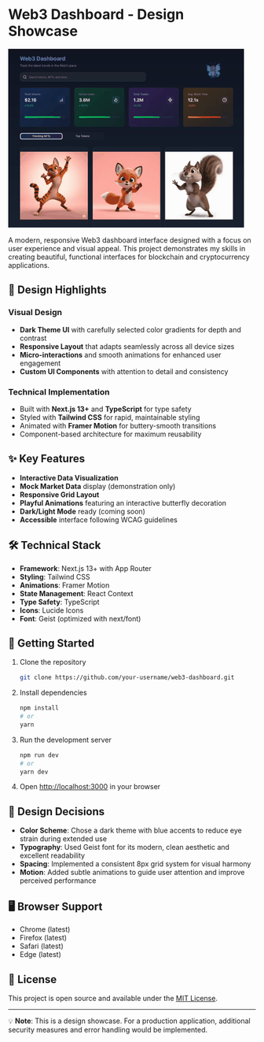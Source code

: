 # Web3 Dashboard - Design Showcase

![Web3 Dashboard Demo](/public/img/web3dashboard.gif)

A modern, responsive Web3 dashboard interface designed with a focus on user experience and visual appeal. This project demonstrates my skills in creating beautiful, functional interfaces for blockchain and cryptocurrency applications.

## 🎨 Design Highlights

### Visual Design
- **Dark Theme UI** with carefully selected color gradients for depth and contrast
- **Responsive Layout** that adapts seamlessly across all device sizes
- **Micro-interactions** and smooth animations for enhanced user engagement
- **Custom UI Components** with attention to detail and consistency

### Technical Implementation
- Built with **Next.js 13+** and **TypeScript** for type safety
- Styled with **Tailwind CSS** for rapid, maintainable styling
- Animated with **Framer Motion** for buttery-smooth transitions
- Component-based architecture for maximum reusability

## ✨ Key Features

- **Interactive Data Visualization**
- **Mock Market Data** display (demonstration only)
- **Responsive Grid Layout**
- **Playful Animations** featuring an interactive butterfly decoration
- **Dark/Light Mode** ready (coming soon)
- **Accessible** interface following WCAG guidelines

## 🛠️ Technical Stack

- **Framework**: Next.js 13+ with App Router
- **Styling**: Tailwind CSS
- **Animations**: Framer Motion
- **State Management**: React Context
- **Type Safety**: TypeScript
- **Icons**: Lucide Icons
- **Font**: Geist (optimized with next/font)

## 🚀 Getting Started

1. Clone the repository
   ```bash
   git clone https://github.com/your-username/web3-dashboard.git
   ```

2. Install dependencies
   ```bash
   npm install
   # or
   yarn
   ```

3. Run the development server
   ```bash
   npm run dev
   # or
   yarn dev
   ```

4. Open [http://localhost:3000](http://localhost:3000) in your browser

## 🎯 Design Decisions

- **Color Scheme**: Chose a dark theme with blue accents to reduce eye strain during extended use
- **Typography**: Used Geist font for its modern, clean aesthetic and excellent readability
- **Spacing**: Implemented a consistent 8px grid system for visual harmony
- **Motion**: Added subtle animations to guide user attention and improve perceived performance

## 🖥️ Browser Support

- Chrome (latest)
- Firefox (latest)
- Safari (latest)
- Edge (latest)

## 📝 License

This project is open source and available under the [MIT License](LICENSE).

---

💡 **Note**: This is a design showcase. For a production application, additional security measures and error handling would be implemented.


